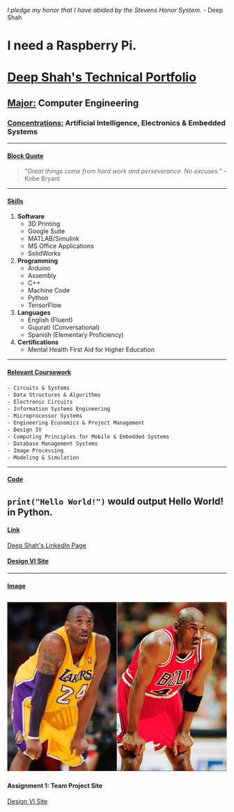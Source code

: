 _I pledge my honor that I have abided by the Stevens Honor System._ - Deep Shah
# I need a Raspberry Pi.
# **<ins>Deep Shah's Technical Portfolio</ins>**
## **<ins>Major:</ins>** Computer Engineering
### **<ins>Concentrations:</ins>** Artificial Intelligence, Electronics & Embedded Systems
---
#### <ins>Block Quote</ins>
> _"Great things come from hard work and perseverance. No excuses."_ - Kobe Bryant
---
#### <ins>**Skills**</ins>
1. **Software**
    - 3D Printing
    - Google Suite
    - MATLAB/Simulink
    - MS Office Applications
    - SolidWorks
2. **Programming**
    - Arduino
    - Assembly
    - C++
    - Machine Code
    - Python
    - TensorFlow
3. **Languages**
    - English (Fluent)
    - Gujurati (Conversational)
    - Spanish (Elementary Proficiency)
4. **Certifications**
    - Mental Health First Aid for Higher Education 
---
#### **<ins>Relevant Coursework</ins>**
    - Circuits & Systems
    - Data Structures & Algorithms
    - Electronic Circuits
    - Information Systems Engineering
    - Microprocessor Systems
    - Engineering Economics & Project Management
    - Design IV
    - Computing Principles for Mobile & Embedded Systems 
    - Database Management Systems
    - Image Processing
    - Modeling & Simulation
---
#### **<ins>Code</ins>**
`print("Hello World!")` would output Hello World! in Python.
---
#### **<ins>Link</ins>**
[Deep Shah's LinkedIn Page](https://www.linkedin.com/in/deep-shah-583378260/)

#### [Design VI Site](https://sites.google.com/d/1gKph5oTHx2SAKXQqhECUpc4LjFwzs4wF/p/1WQJG3L9pJgaptfx8nHlmHoqLXnRVhNpX/edit)
---
#### **<ins>Image</ins>**
![Famous Basketball Players](kobe-bryant-michael-jordan.jpg)
---
#### Assignment 1: Team Project Site
[Design VI Site](https://sites.google.com/d/1gKph5oTHx2SAKXQqhECUpc4LjFwzs4wF/p/1WQJG3L9pJgaptfx8nHlmHoqLXnRVhNpX/edit)






  


